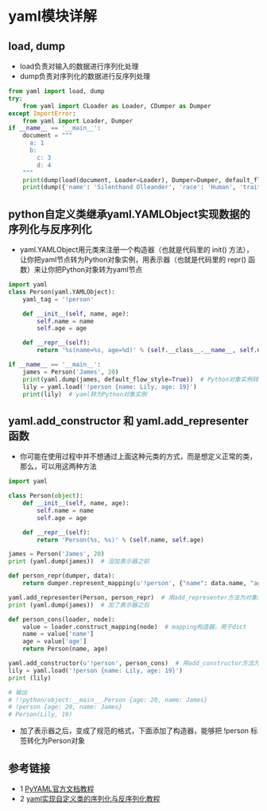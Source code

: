 # yaml模块详解

## load, dump
* load负责对输入的数据进行序列化处理
* dump负责对序列化的数据进行反序列处理
```python
from yaml import load, dump
try:
    from yaml import CLoader as Loader, CDumper as Dumper
except ImportError:
    from yaml import Loader, Dumper
if __name__ == '__main__':
    document = """
      a: 1
      b:
        c: 3
        d: 4
    """
    print(dump(load(document, Loader=Loader), Dumper=Dumper, default_flow_style=True))
    print(dump({'name': 'Silenthand Olleander', 'race': 'Human', 'traits': ['ONE_HAND', 'ONE_EYE']}, Dumper=Dumper, default_flow_style=True))
```

## python自定义类继承yaml.YAMLObject实现数据的序列化与反序列化
* yaml.YAMLObject用元类来注册一个构造器（也就是代码里的 init() 方法），让你把yaml节点转为Python对象实例，用表示器（也就是代码里的 repr() 函数）来让你把Python对象转为yaml节点
```python
import yaml
class Person(yaml.YAMLObject):
    yaml_tag = '!person'

    def __init__(self, name, age):
        self.name = name
        self.age = age

    def __repr__(self):
        return '%s(name=%s, age=%d)' % (self.__class__.__name__, self.name, self.age)

if __name__ == '__main__':
    james = Person('James', 20)
    print(yaml.dump(james, default_flow_style=True))  # Python对象实例转为yaml
    lily = yaml.load('!person {name: Lily, age: 19}')
    print(lily)  # yaml转为Python对象实例
```


## yaml.add_constructor 和 yaml.add_representer函数
* 你可能在使用过程中并不想通过上面这种元类的方式，而是想定义正常的类，那么，可以用这两种方法
```python
import yaml

class Person(object):
    def __init__(self, name, age):
        self.name = name
        self.age = age

    def __repr__(self):
        return 'Person(%s, %s)' % (self.name, self.age)

james = Person('James', 20)
print (yaml.dump(james))  # 没加表示器之前

def person_repr(dumper, data):
    return dumper.represent_mapping(u'!person', {"name": data.name, "age": data.age})  # mapping表示器，用于dict

yaml.add_representer(Person, person_repr)  # 用add_representer方法为对象添加表示器
print (yaml.dump(james))  # 加了表示器之后

def person_cons(loader, node):
    value = loader.construct_mapping(node)  # mapping构造器，用于dict
    name = value['name']
    age = value['age']
    return Person(name, age)

yaml.add_constructor(u'!person', person_cons)  # 用add_constructor方法为指定yaml标签添加构造器
lily = yaml.load('!person {name: Lily, age: 19}')
print (lily)

# 输出
# !!python/object:__main__.Person {age: 20, name: James}
# !person {age: 20, name: James}
# Person(Lily, 19)

```
* 加了表示器之后，变成了规范的格式，下面添加了构造器，能够把 !person 标签转化为Person对象

## 参考链接
* 1 [PyYAML官方文档教程](https://pyyaml.org/wiki/PyYAMLDocumentation)
* 2 [yaml实现自定义类的序列化与反序列化教程](https://www.cnblogs.com/klb561/p/9326677.html)
